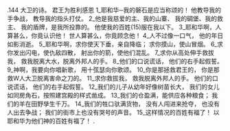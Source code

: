 .144 
大卫的诗。 
君王为胜利感恩 
1_耶和华─我的磐石是应当称颂的！ 
他教导我的手争战， 
教导我的指头打仗。 
2_他是我慈爱的主、我的山寨、 
我的碉堡、我的救主、 
我的盾牌，是我所投靠的。 
他使我的百姓(15)服在我以下。 
3_耶和华啊，人算甚么，你竟认识他！ 
世人算甚么，你竟顾念他！ 
4_人不过像一口气， 
他的年日如影消逝。 
5_耶和华啊，求你使天下垂，亲自降临； 
求你摸山，使山冒烟。 
6_求你发出闪电，使仇敌四散， 
射出你的箭，使他们混乱。 
7_求你从高处伸手救拔我， 
救我脱离大水，脱离外邦人的手。 
8_他们的口说谎话， 
他们的右手起假誓。 
9_神啊，我要向你唱新歌， 
用十弦瑟向你歌颂。 
10_你是那拯救君王的， 
你是那救W人大卫脱离害命之刀的。 
11_求你救拔我， 
救我脱离外邦人的手。 
他们的口说谎话， 
他们的右手起假誓。 
12_我们的儿子从幼年好像树苗长大， 
我们的女儿如同房角石，按照建宫殿的样式凿成。 
13_我们的仓盈满，能供应各种粮食； 
我们的羊在田野孳生千万。 
14_我们的牲口驮满货物， 
没有人闯进来抢夺， 
也没有人出去争战； 
我们的街市上也没有哭号的声音。 
15_这样情况的百姓有福了！ 
以耶和华为他们神的百姓有福了！ 
.
